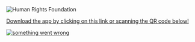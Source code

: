 <img src="https://somier.cc/media/uploads/9b4e9d714bc44e674015886c25ce80528545c3d325c1a0a09df6b9d5baf16baa.png" alt="Human Rights Foundation">

<a href="https://somier.cc/media/builds/4d7aec4a19ef6a3cd1872a32fe67ffe60531c2d88464b3d9e3c7d58959771047/org.hrf.apk">Download the app by clicking on this link or scanning the QR code below!</a>

<a href="https://somier.cc/media/builds/4d7aec4a19ef6a3cd1872a32fe67ffe60531c2d88464b3d9e3c7d58959771047/org.hrf.apk"><img src="https://somier.cc/api/qr-code?text=http%3A%2F%2Fsomier.cc%2Fmedia%2Fbuilds%2F4d7aec4a19ef6a3cd1872a32fe67ffe60531c2d88464b3d9e3c7d58959771047%2Forg.hrf.apk" alt="something went wrong"></a>
